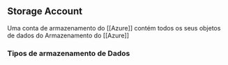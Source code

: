 
## Storage Account 
Uma conta de armazenamento do [[Azure]] contém todos os seus objetos de dados do Armazenamento do [[Azure]] 
### Tipos de armazenamento de Dados